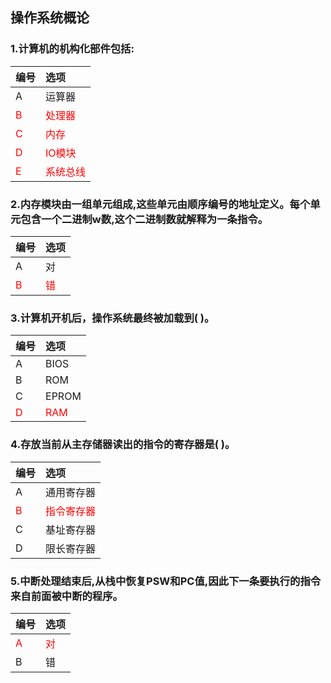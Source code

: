 ## 操作系统概论

### 1.计算机的机构化部件包括:
|编号|选项|
|:-|:-|
|A|运算器|
|<font color="red">B</font>|<font color="red">处理器</font>|
|<font color="red">C</font>|<font color="red">内存</font>|
|<font color="red">D</font>|<font color="red">IO模块</font>|
|<font color="red">E</font>|<font color="red">系统总线</font>|

### 2.内存模块由一组单元组成,这些单元由顺序编号的地址定义。每个单元包含一个二进制w数,这个二进制数就解释为一条指令。
|编号|选项|
|:-|:-|
|A|对|
|<font color="red">B</font>|<font color="red">错</font>|

### 3.计算机开机后，操作系统最终被加载到( )。
|编号|选项|
|:-|:-|
|A|BIOS|
|B|ROM|
|C|EPROM|
|<font color="red">D</font>|<font color="red">RAM</font>|

### 4.存放当前从主存储器读出的指令的寄存器是( )。
|编号|选项|
|:-|:-|
|A|通用寄存器|
|<font color="red">B</font>|<font color="red">指令寄存器</font>|
|C|基址寄存器|
|D|限长寄存器|

### 5.中断处理结束后,从栈中恢复PSW和PC值,因此下一条要执行的指令来自前面被中断的程序。
|编号|选项|
|:-|:-|
|<font color="red">A</font>|<font color="red">对</font>|
|B|错|

